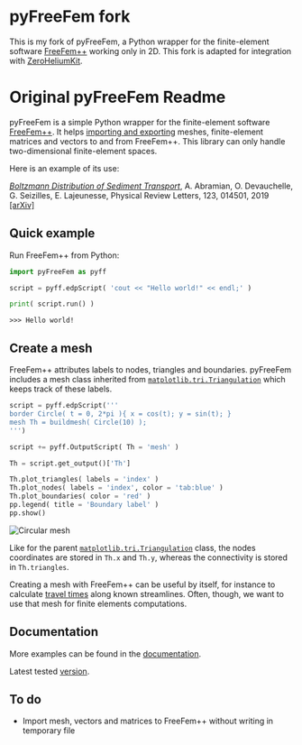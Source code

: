 # pyFreeFem fork

This is my fork of pyFreeFem, a Python wrapper for the finite-element software [FreeFem++](https://freefem.org/) working only in 2D. This fork is adapted for integration with [ZeroHeliumKit](https://github.com/eeroqlab/zeroheliumkit).

# Original pyFreeFem Readme

pyFreeFem is a simple Python wrapper for the finite-element software [FreeFem++](https://freefem.org/). It helps [importing and exporting](./documentation/IO.md) meshes, finite-element matrices and vectors to and from FreeFem++. This library can only handle two-dimensional finite-element spaces.

Here is an example of its use:

[*Boltzmann Distribution of Sediment Transport*](http://dx.doi.org/10.1103/PhysRevLett.123.014501), A. Abramian, O. Devauchelle, G. Seizilles, E. Lajeunesse, Physical Review Letters, 123, 014501, 2019 [[arXiv]](https://arxiv.org/pdf/1907.01880)

## Quick example

Run FreeFem++ from Python:

```python
import pyFreeFem as pyff

script = pyff.edpScript( 'cout << "Hello world!" << endl;' )

print( script.run() )
```
```console
>>> Hello world!
```

## Create a mesh

FreeFem++ attributes labels to nodes, triangles and boundaries. pyFreeFem includes a mesh class inherited from [`matplotlib.tri.Triangulation`](https://matplotlib.org/stable/api/tri_api.html) which keeps track of these labels.

```Python
script = pyff.edpScript('''
border Circle( t = 0, 2*pi ){ x = cos(t); y = sin(t); }
mesh Th = buildmesh( Circle(10) );
''')

script += pyff.OutputScript( Th = 'mesh' )

Th = script.get_output()['Th']

Th.plot_triangles( labels = 'index' )
Th.plot_nodes( labels = 'index', color = 'tab:blue' )
Th.plot_boundaries( color = 'red' )
pp.legend( title = 'Boundary label' )
pp.show()
```
![Circular mesh](./figures/create_mesh.svg)

Like for the parent [`matplotlib.tri.Triangulation`](https://matplotlib.org/stable/api/tri_api.html) class, the nodes coordinates are stored in `Th.x` and `Th.y`, whereas the connectivity is stored in `Th.triangles`.

Creating a mesh with FreeFem++ can be useful by itself, for instance to calculate [travel times](./documentation/travel_time.md) along known streamlines. Often, though, we want to use that mesh for finite elements computations.

## Documentation

More examples can be found in the [documentation](./documentation/README.md).

Latest tested [version](./version/version.md).

## To do

- Import mesh, vectors and matrices to FreeFem++ without writing in temporary file
